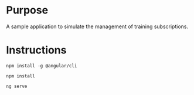 # Purpose
A sample application to simulate the management of training subscriptions.

# Instructions
```
npm install -g @angular/cli

npm install

ng serve
```
